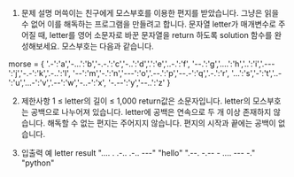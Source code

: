 1. 문제 설명
   머쓱이는 친구에게 모스부호를 이용한 편지를 받았습니다. 그냥은 읽을 수 없어 이를 해독하는 프로그램을 만들려고 합니다. 문자열 letter가 매개변수로 주어질 때, letter를 영어 소문자로 바꾼 문자열을 return 하도록 solution 함수를 완성해보세요.
   모스부호는 다음과 같습니다.

morse = {
'.-':'a','-...':'b','-.-.':'c','-..':'d','.':'e','..-.':'f',
'--.':'g','....':'h','..':'i','.---':'j','-.-':'k','.-..':'l',
'--':'m','-.':'n','---':'o','.--.':'p','--.-':'q','.-.':'r',
'...':'s','-':'t','..-':'u','...-':'v','.--':'w','-..-':'x',
'-.--':'y','--..':'z'
}

2. 제한사항
   1 ≤ letter의 길이 ≤ 1,000
   return값은 소문자입니다.
   letter의 모스부호는 공백으로 나누어져 있습니다.
   letter에 공백은 연속으로 두 개 이상 존재하지 않습니다.
   해독할 수 없는 편지는 주어지지 않습니다.
   편지의 시작과 끝에는 공백이 없습니다.

3. 입출력 예
   letter result
   ".... . .-.. .-.. ---" "hello"
   ".--. -.-- - .... --- -." "python"
